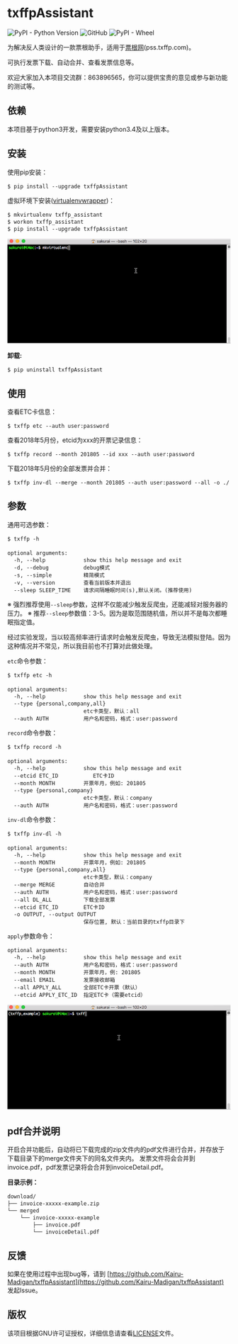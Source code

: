 # txffpAssistant

![PyPI - Python Version](https://img.shields.io/pypi/pyversions/Django.svg)  ![GitHub](https://img.shields.io/github/license/mashape/apistatus.svg) ![PyPI - Wheel](https://img.shields.io/pypi/wheel/Django.svg)

为解决反人类设计的一款票根助手，适用于[票根网](https://txffp.com/)(pss.txffp.com)。

可执行发票下载、自动合并、查看发票信息等。

欢迎大家加入本项目交流群：863896565，你可以提供宝贵的意见或参与新功能的测试等。


## 依赖
本项目基于python3开发，需要安装python3.4及以上版本。


## 安装
使用pip安装：

```
$ pip install --upgrade txffpAssistant
```

虚拟环境下安装([virtualenvwrapper](http://virtualenvwrapper.readthedocs.io/en/latest/))：

```
$ mkvirtualenv txffp_assistant
$ workon txffp_assistant
$ pip install --upgrade txffpAssistant
```

![pip install txffpAssistant](docs/media/img/pip-install-txffpAssistant.gif "install txffpAssistant")


**卸载:**

```shell
$ pip uninstall txffpAssistant
```

## 使用
查看ETC卡信息：

```
$ txffp etc --auth user:password
```

查看2018年5月份，etcid为xxx的开票记录信息：

```
$ txffp record --month 201805 --id xxx --auth user:password
```

下载2018年5月份的全部发票并合并：

```
$ txffp inv-dl --merge --month 201805 --auth user:password --all -o ./
```


## 参数
通用可选参数：

```
$ txffp -h

optional arguments:
  -h, --help            show this help message and exit
  -d, --debug           debug模式
  -s, --simple          精简模式
  -v, --version         查看当前版本并退出
  --sleep SLEEP_TIME    请求间隔睡眠时间(s),默认关闭。(推荐使用)
```
※ 强烈推荐使用``--sleep``参数，这样不仅能减少触发反爬虫，还能减轻对服务器的压力。
※ 推荐``--sleep``参数值：3-5。因为是取范围随机值，所以并不是每次都睡眠指定值。

经过实验发现，当以较高频率进行请求时会触发反爬虫，导致无法模拟登陆。因为这种情况并不常见，所以我目前也不打算对此做处理。

``etc``命令参数：

```
$ txffp etc -h

optional arguments:
  -h, --help            show this help message and exit
  --type {personal,company,all}
                        etc卡类型，默认：all
  --auth AUTH           用户名和密码，格式：user:password
```

``record``命令参数：

```
$ txffp record -h

optional arguments:
  -h, --help            show this help message and exit
  --etcid ETC_ID           ETC卡ID
  --month MONTH         开票年月，例如: 201805
  --type {personal,company}
                        etc卡类型，默认：company
  --auth AUTH           用户名和密码，格式：user:password
```

``inv-dl``命令参数：

```
$ txffp inv-dl -h

optional arguments:
  -h, --help            show this help message and exit
  --month MONTH         开票年月，例如: 201805
  --type {personal,company,all}
                        etc卡类型，默认：company
  --merge MERGE         自动合并
  --auth AUTH           用户名和密码，格式：user:password
  --all DL_ALL          下载全部发票
  --etcid ETC_ID        ETC卡ID
  -o OUTPUT, --output OUTPUT
                        保存位置, 默认：当前目录的txffp目录下
```

``apply``参数命令：

```
optional arguments:
  -h, --help            show this help message and exit
  --auth AUTH           用户名和密码，格式：user:password
  --month MONTH         开票年月，例: 201805
  --email EMAIL         发票接收邮箱
  --all APPLY_ALL       全部ETC卡开票（默认）
  --etcid APPLY_ETC_ID  指定ETC卡（需要etcid）
```

![help info](docs/media/img/txffp-usage.gif "help message")


## pdf合并说明
开启合并功能后，自动将已下载完成的zip文件内的pdf文件进行合并，并存放于下载目录下的merge文件夹下的同名文件夹内。
发票文件将会合并到invoice.pdf，pdf发票记录将会合并到invoiceDetail.pdf。

**目录示例：**

```
download/
├── invoice-xxxxx-example.zip
└── merged
    └── invoice-xxxxx-example
        ├── invoice.pdf
        └── invoiceDetail.pdf
```


## 反馈
如果在使用过程中出现bug等，请到 [https://github.com/Kairu-Madigan/txffpAssistant](https://github.com/Kairu-Madigan/txffpAssistant) 发起Issue。


## 版权
该项目根据GNU许可证授权，详细信息请查看[LICENSE](LICENSE)文件。
